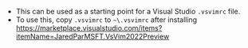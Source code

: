 * This can be used as a starting point for a Visual Studio `.vsvimrc` file.
* To use this, copy `.vsvimrc` to `~\.vsvimrc` after installing https://marketplace.visualstudio.com/items?itemName=JaredParMSFT.VsVim2022Preview
